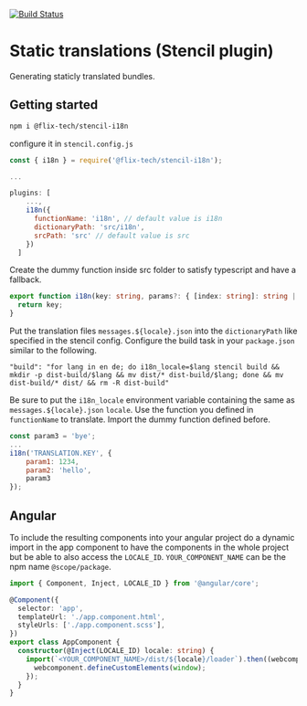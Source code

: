 [![Build Status](https://travis-ci.org/flix-tech/stencil-i18n.svg?branch=master)](https://travis-ci.org/flix-tech/stencil-i18n)

# Static translations (Stencil plugin)

Generating staticly translated bundles.

## Getting started

```bash
npm i @flix-tech/stencil-i18n
```

configure it in `stencil.config.js`

```javascript
const { i18n } = require('@flix-tech/stencil-i18n');

...

plugins: [
    ...,
    i18n({
      functionName: 'i18n', // default value is i18n
      dictionaryPath: 'src/i18n',
      srcPath: 'src' // default value is src
    })
  ]
```

Create the dummy function inside src folder to satisfy typescript and have a fallback.

```typescript
export function i18n(key: string, params?: { [index: string]: string | number }): string {
  return key;
}
```

Put the translation files `messages.${locale}.json` into the `dictionaryPath` like specified in the stencil config.
Configure the build task in your `package.json` similar to the following.

```
"build": "for lang in en de; do i18n_locale=$lang stencil build && mkdir -p dist-build/$lang && mv dist/* dist-build/$lang; done && mv dist-build/* dist/ && rm -R dist-build"
```

Be sure to put the `i18n_locale` environment variable containing the same as `messages.${locale}.json` `locale`.
Use the function you defined in `functionName` to translate.
Import the dummy function defined before.

```javascript
const param3 = 'bye';
...
i18n('TRANSLATION.KEY', {
    param1: 1234,
    param2: 'hello',
    param3
});
```

## Angular

To include the resulting components into your angular project do a dynamic import in the app component to have the components in the whole project but be able to also access the `LOCALE_ID`. `YOUR_COMPONENT_NAME` can be the npm name `@scope/package`.

```typescript
import { Component, Inject, LOCALE_ID } from '@angular/core';

@Component({
  selector: 'app',
  templateUrl: './app.component.html',
  styleUrls: ['./app.component.scss'],
})
export class AppComponent {
  constructor(@Inject(LOCALE_ID) locale: string) {
    import(`<YOUR_COMPONENT_NAME>/dist/${locale}/loader`).then((webcomponent) => {
      webcomponent.defineCustomElements(window);
    });
  }
}
```

